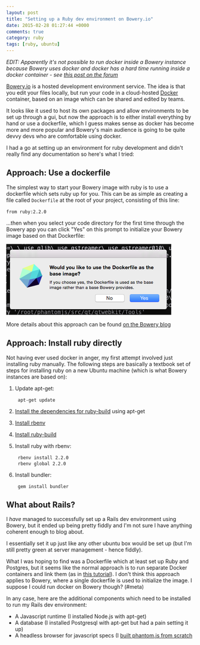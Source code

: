 ```yaml
---
layout: post
title: "Setting up a Ruby dev environment on Bowery.io"
date: 2015-02-28 01:27:44 +0000
comments: true
category: ruby
tags: [ruby, ubuntu]
---
```

_EDIT: Apparently it's not possible to run docker inside a Bowery instance
because Bowery uses docker and docker has a hard time running inside a docker
container - see [this post on the forum](https://groups.google.com/forum/#!topic/bowery/WsXWzWghwVc)_

[Bowery.io](http://bowery.io/) is a hosted development environment service.
The idea is that you edit your files locally, but run your code in a cloud-hosted
[Docker](https://www.docker.com/) container, based on an image which can be
shared and edited by teams.

It looks like it used to host its own packages and allow environments to be
set up through a gui, but now the approach is to either install everything by
hand or use a dockerfile, which I guess makes sense as docker has become more
and more popular and Bowery's main audience is going to be quite devvy devs
who are comfortable using docker.

I had a go at setting up an environment for ruby development and didn't really
find any documentation so here's what I tried:

Approach: Use a dockerfile
--------------------------
The simplest way to start your Bowery image with ruby is to use a dockerfile
which sets ruby up for you. This can be as simple as creating a file called
`Dockerfile` at the root of your project, consisting of this line:

    from ruby:2.2.0

...then when you select your code directory for the first time through the
Bowery app you can click "Yes" on this prompt to initialize your Bowery image
based on that Dockerfile:

!["A screenshot of the Bowery prompt"](/images/content/bowery_prompt.png)

More details about this approach can be found [on the Bowery blog](http://bowery.io/posts/dockerfile-support/)

Approach: Install ruby directly
-------------------------------
Not having ever used docker in anger, my first attempt involved just
installing ruby manually. The following steps are
basically a textbook set of steps for installing ruby on a new Ubuntu machine
(which is what Bowery instances are based on):

1. Update apt-get:

        apt-get update

2. [Install the dependencies for ruby-build](https://github.com/sstephenson/ruby-build/wiki#suggested-build-environment)
using apt-get

2. [Install rbenv](https://github.com/sstephenson/rbenv)

3. [Install ruby-build](https://github.com/sstephenson/ruby-build)

4. Install ruby with rbenv:

        rbenv install 2.2.0
        rbenv global 2.2.0

5. Install bundler:

        gem install bundler

What about Rails?
-----------------
I _have_ managed to successfully set up a Rails dev environment using Bowery,
but it ended up being pretty fiddly and I'm not sure I have anything coherent
enough to blog about.

I essentially set it up just like any other ubuntu box would be set up (but
I'm still pretty green at server management - hence fiddly).

What I was hoping
to find was a Dockerfile which at least set up Ruby and Postgres, but it seems
like the normal approach is to run separate Docker containers and link them
(as in [this tutorial](http://allenwei.cn/setup-rails-development-environment-with-docker/)).
I don't think this approach applies to Bowery, where a single dockerfile is
used to initialize the image. I suppose I could run docker on Bowery though? (#meta)

In any case, here are the additional components which need to be installed to
run my Rails dev environment:

  * A Javascript runtime (I installed Node.js with apt-get)
  * A database (I installed Postgresql with apt-get but had a pain setting it up)
  * A headless browser for javascript specs (I [built phantom.js from
    scratch](http://phantomjs.org/build.html)
